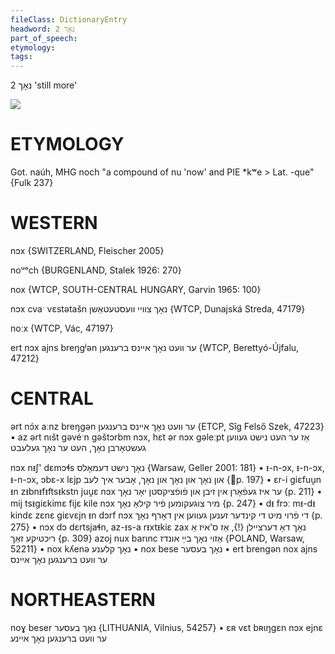 ```yaml
---
fileClass: DictionaryEntry
headword: נאָך 2
part_of_speech: 
etymology: 
tags: 
---
```

נאָך 2
'still more'

![](https://ia902902.us.archive.org/9/items/Yiddish-Dialect-Maps/Herzog5-64-67-BinBinZunZunBetnBetnNoxNox-198.jpg)

ETYMOLOGY
===========
Got. naúh, MHG noch
"a compound of nu 'now' and PIE *kʷe > Lat. -que" {Fulk 237}

WESTERN
========

nɔx {SWITZERLAND, Fleischer 2005}

noᵘᵒch {BURGENLAND, Stalek 1926: 270}

nox {WTCP, SOUTH-CENTRAL HUNGARY, Garvin 1965: 100}

nɔx cvaˑ vɛstətašn נאָך צוויי וועסטעטאַשן {WTCP, Dunajská Streda, 47179}

noːx {WTCP, Vác, 47197}

ert nɔx ajns breŋgʲən ער וועט נאָך איינס ברענגען {WTCP, Berettyó-Újfalu, 47212}

CENTRAL
========

ərt nɔ́x aːnz breŋgən ער וועט נאָך איינס ברענגען {ETCP, Sîg Felső Szek, 47223}
	•	az ərt nɩšt gəvéˑn gəštɔrbm nɔx, hɛt ər nɔx gəleːpt אַז ער העט נישט געווען געשטאָרבן נאָך, העט ער נאָך געלעבט

nɔx nᵻʃ' dɛmɔɬs נאָך נישט דעמאָלס {Warsaw, Geller 2001: 181}
	•	ᵻ-n-ɔx, ᵻ-n-ɔx, ᵻ-n-ɔx, ɔbɛ-x lɛjp און נאָך און נאָך און נאָך, אָבער איך לעב {p. 197}
	•	ɛr-i giɛfuu̯n ᵻn zᵻbnᵻfᵻftsᵻkstn juu̯ɛ nɔx ער איז געפֿאָרן אין זיבן און פֿופֿציקסטן יאָר נאָך {p. 211}
	•	mij tsᵻgiɛkimɛ fijɛ kile nɔx מיר צוגעקומען פֿיר קילאָ נאָך {p. 247}
	•	dᵻ frɔː mᵻ-dᵻ kindɛ zɛnɛ giɛvɛjn ᵻn dɔrf nɔx די פֿרוי מיט די קינדער זענען געווען אין דאָרף נאָך {p. 275}
	•	nɔx dɔ dɛrtsjaɬn, az-ᵻs-a rᵻxtᵻkiɛ zax נאָך דאָ דערציילן {!}, אַז ס'איז אַ ריכטיקע זאַך {p. 309}
azoj nux barɩnc אַזוי נאָך בײַ אונדז {POLAND, Warsaw, 52211}
	•	nox kʎenə נאָך קלענע
	•	nox bese נאָך בעסער
	•	ert brengən nox ajns ער וועט ברענגען נאָך איינס

NORTHEASTERN
==============

noɣ beser נאָך בעסער {LITHUANIA, Vilnius, 54257}
	•	ɛʀ vɛt bʀɩŋgɛn nɔx ejnɛ ער וועט ברענגען נאָך איינע
